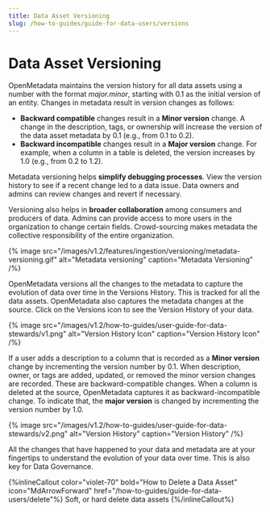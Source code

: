 ```yaml
---
title: Data Asset Versioning
slug: /how-to-guides/guide-for-data-users/versions
---
```


# Data Asset Versioning

OpenMetadata maintains the version history for all data assets using a number with the format *major.minor*, starting with 0.1 as the initial version of an entity. Changes in metadata result in version changes as follows:
- **Backward compatible** changes result in a **Minor version** change. A change in the description, tags, or ownership will increase the version of the data asset metadata by 0.1 (e.g., from 0.1 to 0.2).
- **Backward incompatible** changes result in a **Major version** change. For example, when a column in a table is deleted, the version increases by 1.0 (e.g., from 0.2 to 1.2).

Metadata versioning helps **simplify debugging processes**. View the version history to see if a recent change led to a data issue. Data owners and admins can review changes and revert if necessary.

Versioning also helps in **broader collaboration** among consumers and producers of data. Admins can provide access to more users in the organization to change certain fields. Crowd-sourcing makes metadata the collective responsibility of the entire organization.

{% image
  src="/images/v1.2/features/ingestion/versioning/metadata-versioning.gif"
  alt="Metadata versioning"
  caption="Metadata Versioning"
 /%}

OpenMetadata versions all the changes to the metadata to capture the evolution of data over time in the Versions History. This is tracked for all the data assets. OpenMetadata also captures the metadata changes at the source. Click on the Versions icon to see the Version History of your data.

{% image
src="/images/v1.2/how-to-guides/user-guide-for-data-stewards/v1.png"
alt="Version History Icon"
caption="Version History Icon"
/%}

If a user adds a description to a column that is recorded as a **Minor version** change by incrementing the version number by 0.1. When description, owner, or tags are added, updated, or removed the minor version changes are recorded. These are backward-compatible changes. When a column is deleted at the source, OpenMetadata captures it as backward-incompatible change. To indicate that, the **major version** is changed by incrementing the version number by 1.0.

{% image
src="/images/v1.2/how-to-guides/user-guide-for-data-stewards/v2.png"
alt="Version History"
caption="Version History"
/%}

All the changes that have happened to your data and metadata are at your fingertips to understand the evolution of your data over time. This is also key for Data Governance.

{%inlineCallout
  color="violet-70"
  bold="How to Delete a Data Asset"
  icon="MdArrowForward"
  href="/how-to-guides/guide-for-data-users/delete"%}
  Soft, or hard delete data assets
{%/inlineCallout%}